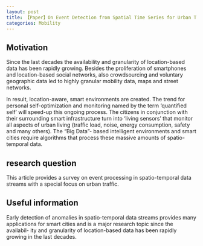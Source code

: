 ```yaml
---
layout: post
title: 【Paper】On Event Detection from Spatial Time Series for Urban Traffic Applications
categories: Mobility
---
```


## Motivation

Since the last decades the availability and granularity of location-based data has been rapidly growing. Besides the proliferation of smartphones and location-based social networks, also crowdsourcing and voluntary geographic data led to highly granular mobility data, maps and street networks. 

In result, location-aware, smart environments are created. The trend for personal self-optimization and monitoring named by the term ‘quantified self’ will speed-up this ongoing process. The citizens in conjunction with their surrounding smart infrastructure turn into ‘living sensors’ that monitor all aspects of urban living (traffic load, noise, energy consumption, safety and many others). The “Big Data”- based intelligent environments and smart cities require algorithms that process these massive amounts of spatio-temporal data.

## research question

This article provides a survey on event processing in spatio-temporal data streams with a special focus on urban traffic.

## Useful information

Early detection of anomalies in spatio-temporal data streams provides many applications for smart cities and is a major research topic since the availabil- ity and granularity of location-based data has been rapidly growing in the last decades.

